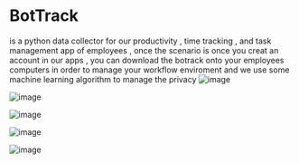 # BotTrack
is a python data collector for our productivity , time tracking , and task management  app of employees ,
once the scenario is once you creat an account in our apps , you can download the botrack onto your employees computers 
in order to manage your workflow enviroment and we use some machine learning algorithm to manage the privacy 
![image](https://github.com/dialloiss/BotTrack/assets/99185140/a52ab24c-7ac1-45cb-abd7-021945fd4ef0)


![image](https://github.com/dialloiss/BotTrack/assets/99185140/66a876bf-ff89-4bbd-a056-94b20bf0a41b)

![image](https://github.com/dialloiss/BotTrack/assets/99185140/de8a750e-9062-4ad6-93d9-cbf57c83970d)

![image](https://github.com/dialloiss/BotTrack/assets/99185140/1575ae77-b51a-4060-96b0-89430c337fbf)

![image](https://github.com/dialloiss/BotTrack/assets/99185140/19bebe99-b7dd-4e4b-afe2-0ff0fe1b3bca)


